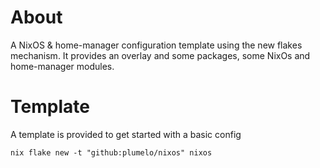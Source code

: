 # About
A NixOS & home-manager configuration template using the new flakes mechanism.
It provides an overlay and some packages, some NixOs and home-manager modules.

# Template
A template is provided to get started with a basic config

```
nix flake new -t "github:plumelo/nixos" nixos
```
